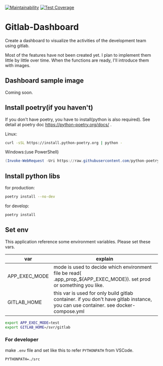 [![Maintainability](https://api.codeclimate.com/v1/badges/09cde8ffb601f6c13bdf/maintainability)](https://codeclimate.com/github/sUeharaE4/gitlab-dashboard/maintainability)
[![Test Coverage](https://api.codeclimate.com/v1/badges/09cde8ffb601f6c13bdf/test_coverage)](https://codeclimate.com/github/sUeharaE4/gitlab-dashboard/test_coverage)

# Gitlab-Dashboard

Create a dashboard to visualize the activities of the development team using gitlab.

Most of the features have not been created yet. I plan to implement them little by little over time. When the functions are ready, I'll introduce them with images.

## Dashboard sample image
Coming soon.

## Install poetry(if you haven't)
If you don't have poetry, you have to install(python is also required). See detail at poetry doc https://python-poetry.org/docs/ .

Linux:
```bash
curl -sSL https://install.python-poetry.org | python -
```

Windows:(use PowerShell)
```powershell
(Invoke-WebRequest -Uri https://raw.githubusercontent.com/python-poetry/poetry/master/get-poetry.py -UseBasicParsing).Content | python -
```

## Install python libs
for production:
```bash
poetry install --no-dev
```

for develop:
```bash
poetry install
```

## Set env
This application reference some environment variables. Please set these vars.

| var           | explain                                                                                                                            |
| ------------- | ---------------------------------------------------------------------------------------------------------------------------------- |
| APP_EXEC_MODE | mode is used to decide which environment file be read( .app_prop_${APP_EXEC_MODE}). set prod or something you like.                |
| GITLAB_HOME   | this var is used for only build gitlab container. if you don't have gitlab instance, you can use container. see docker-compose.yml |

```bash
export APP_EXEC_MODE=test
export GITLAB_HOME=/svr/gitlab
```

### For developer
make `.env` file and set like this to refer `PYTHONPATH` from VSCode.

```.env
PYTHONPATH=./src
```